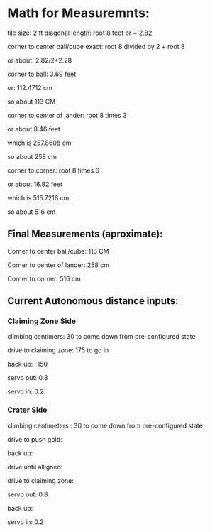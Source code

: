 # Math for Measuremnts:

tile size: 2 ft
diagonal length: root 8 feet or ~ 2.82

corner to center ball/cube exact: root 8 divided by 2 + root 8

or about: 2.82/2+2.28

corner to ball: 3.69 feet

or: 112.4712 cm

so about 113 CM

corner to center of lander: root 8 times 3

or about 8.46 feet

which is 257.8608 cm

so about 258 cm

corner to corner: root 8 times 6

or about 16.92 feet

which is 515.7216 cm

so about 516 cm

## Final Measurements (aproximate):

Corner to center ball/cube: 113 CM

Corner to center of lander: 258 cm

Corner to corner: 516 cm

## Current Autonomous distance inputs:

### Claiming Zone Side

climbing centimers: 30 to come down from pre-configured state

drive to claiming zone: 175 to go in

back up: -150

servo out: 0.8

servo in: 0.2

### Crater Side

climbing centimeters : 30 to come down from pre-configured state

drive to push gold: 

back up:

drive until alligned:

drive to claiming zone:

servo out: 0.8

back up: 

servo in: 0.2
